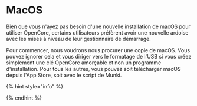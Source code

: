# MacOS

Bien que vous n'ayez pas besoin d'une nouvelle installation de macOS pour utiliser OpenCore, certains utilisateurs préfèrent avoir une nouvelle ardoise avec les mises à niveau de leur gestionnaire de démarrage.

Pour commencer, nous voudrons nous procurer une copie de macOS. Vous pouvez ignorer cela et vous diriger vers le formatage de l'USB si vous créez simplement une clé OpenCore amorçable et non un programme d'installation. Pour tous les autres, vous pouvez soit télécharger macOS depuis l'App Store, soit avec le script de Munki.



{% hint style="info" %}

{% endhint %}

##
